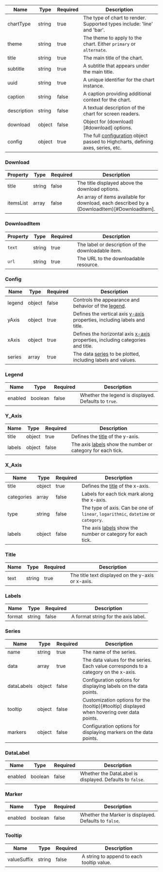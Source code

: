 | Name        | Type   | Required | Description                                                                                |
| ----------- | ------ | -------- | ------------------------------------------------------------------------------------------ |
| chartType   | string | true     | The type of chart to render. Supported types include: 'line' and 'bar'.                    |
| theme       | string | true     | The theme to apply to the chart. Either `primary` or `alternate`.                          |
| title       | string | true     | The main title of the chart.                                                               |
| subtitle    | string | true     | A subtitle that appears under the main title.                                              |
| uuid        | string | true     | A unique identifier for the chart instance.                                                |
| caption     | string | false    | A caption providing additional context for the chart.                                      |
| description | string | false    | A textual description of the chart for screen readers.                                     |
| download    | object | false    | Object for (download)[#download] options.                                                  |
| config      | object | true     | The full [configuration](#config) object passed to Highcharts, defining axes, series, etc. |

### Download

| Property  | Type   | Required | Description                                                                                  |
| --------- | ------ | -------- | -------------------------------------------------------------------------------------------- |
| title     | string | false    | The title displayed above the download options.                                              |
| itemsList | array  | false    | An array of items available for download, each described by a (DownloadItem)[#DownloadItem]. |

### DownloadItem

| Property | Type   | Required | Description                                        |
| -------- | ------ | -------- | -------------------------------------------------- |
| `text`   | string | true     | The label or description of the downloadable item. |
| `url`    | string | true     | The URL to the downloadable resource.              |

### Config

| Name   | Type   | Required | Description                                                                               |
| ------ | ------ | -------- | ----------------------------------------------------------------------------------------- |
| legend | object | false    | Controls the appearance and behavior of the [legend](#legend).                            |
| yAxis  | object | true     | Defines the vertical axis [y-axis](#y_axis) properties, including labels and title.       |
| xAxis  | object | true     | Defines the horizontal axis [x-axis](#x_axis) properties, including categories and title. |
| series | array  | true     | The data [series](#series) to be plotted, including labels and values.                    |

### Legend

| Name    | Type    | Required | Description                                          |
| ------- | ------- | -------- | ---------------------------------------------------- |
| enabled | boolean | false    | Whether the legend is displayed. Defaults to `true`. |

### Y_Axis

| Name   | Type   | Required | Description                                                           |
| ------ | ------ | -------- | --------------------------------------------------------------------- |
| title  | object | true     | Defines the [title](#title) of the y-axis.                            |
| labels | object | false    | The axis [labels](#labels) show the number or category for each tick. |

### X_Axis

| Name       | Type   | Required | Description                                                                        |
| ---------- | ------ | -------- | ---------------------------------------------------------------------------------- |
| title      | object | true     | Defines the [title](#title) of the x-axis.                                         |
| categories | array  | false    | Labels for each tick mark along the x-axis.                                        |
| type       | string | false    | The type of axis. Can be one of `linear`, `logarithmic`, `datetime` or `category`. |
| labels     | object | false    | The axis [labels](#labels) show the number or category for each tick.              |

### Title

| Name | Type   | Required | Description                                       |
| ---- | ------ | -------- | ------------------------------------------------- |
| text | string | true     | The title text displayed on the y-axis or x-axis. |

### Labels

| Name   | Type   | Required | Description                         |
| ------ | ------ | -------- | ----------------------------------- |
| format | string | false    | A format string for the axis label. |

### Series

| Name       | Type   | Required | Description                                                                                 |
| ---------- | ------ | -------- | ------------------------------------------------------------------------------------------- |
| name       | string | true     | The name of the series.                                                                     |
| data       | array  | true     | The data values for the series. Each value corresponds to a category on the x-axis.         |
| dataLabels | object | false    | Configuration options for displaying labels on the data points.                             |
| tooltip    | object | false    | Customization options for the (tooltip)[#tooltip] displayed when hovering over data points. |
| markers    | object | false    | Configuration options for displaying markers on the data points.                            |

### DataLabel

| Name    | Type    | Required | Description                                              |
| ------- | ------- | -------- | -------------------------------------------------------- |
| enabled | boolean | false    | Whether the DataLabel is displayed. Defaults to `false`. |

### Marker

| Name    | Type    | Required | Description                                           |
| ------- | ------- | -------- | ----------------------------------------------------- |
| enabled | boolean | false    | Whether the Marker is displayed. Defaults to `false`. |

### Tooltip

| Name        | Type   | Required | Description                               |
| ----------- | ------ | -------- | ----------------------------------------- |
| valueSuffix | string | false    | A string to append to each tooltip value. |
